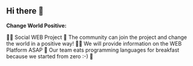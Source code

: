 ## Hi there 👋

**Change World Positive:**

🙋‍♀️ Social WEB Project
🌈 The community can join the project and change the world in a positive way!
👩‍💻 We will provide information on the WEB Platform ASAP
🍿 Our team eats programming languages ​​for breakfast because we started from zero :-)
🧙 

